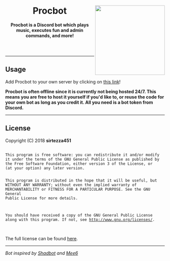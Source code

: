 <!DOCTYPE html>
<html>
<header>
    <img align="right" src="https://i.imgur.com/NTgAGc0.png" height="220" width="220">
    <h1>Procbot</h1>
    <p><b>Procbot is a Discord bot which plays music, executes fun and admin commands, and more!</b></p>
</header>

<body>
    <hr>
    <h2>Usage</h2>
    <p>Add Procbot to your own server by clicking on <a href="https://discordapp.com/api/oauth2/authorize?client_id=477014316063784961&permissions=8&scope=bot">this link</a>!</p>
    <p><b>Procbot is often offline since it is currently not being hosted 24/7. This means you are free to host it yourself if you'd like to, or reuse the code for your own bot as long as you credit it. All you need is a bot token from Discord.</b></p>
    <hr>
    <h2>License</h2>
    <p>Copyright (C) 2018 <b>sirtezza451</b></p>
        <pre>
            <code>
This program is free software: you can redistribute it and/or modify
it under the terms of the GNU General Public License as published by
the Free Software Foundation, either version 3 of the License, or
(at your option) any later version.

This program is distributed in the hope that it will be useful,
but WITHOUT ANY WARRANTY; without even the implied warranty of
MERCHANTABILITY or FITNESS FOR A PARTICULAR PURPOSE.  See the
GNU General Public License for more details.

You should have received a copy of the GNU General Public License
along with this program.  If not, see <http://www.gnu.org/licenses/>.
            </code>
        </pre>
        <p>The full license can be found <a href="../master/LICENSE">here</a>.</p>
        <hr>
        <p><i>Bot inspired by <a href="https://github.com/Shadorc/Shadbot">Shadbot</a> and <a href="https://github.com/cookkkie/mee6">Mee6</i></a></p>
</body>
</html>
